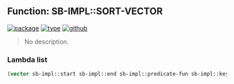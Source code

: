 ## Function: SB-IMPL::SORT-VECTOR
[![package](https://img.shields.io/badge/Package-SB--IMPL-5f9ea0.svg?style=social&colorA=999999)](../) [![type](https://img.shields.io/badge/Type-Function-5f9ea0.svg?style=social&colorA=999999)](../#function) [![github](https://img.shields.io/badge/GitHub-View_the_source-5f9ea0.svg?style=social&colorA=999999&logo=github)](https://github.com/sbcl/sbcl/blob/master/src/code/sort.lisp/) 

> No description.

### Lambda list
```cl
(vector sb-impl::start sb-impl::end sb-impl::predicate-fun sb-impl::key-fun-or-nil)
```

